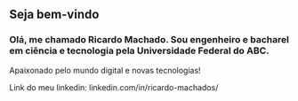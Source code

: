 ## Seja bem-vindo

### Olá, me chamado Ricardo Machado. Sou engenheiro e bacharel em ciência e tecnologia pela Universidade Federal do ABC.

Apaixonado pelo mundo digital e novas tecnologias!

Link do meu linkedin: linkedin.com/in/ricardo-machados/

